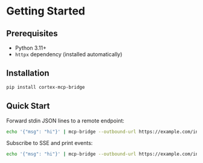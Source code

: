 # Getting Started

## Prerequisites
- Python 3.11+
- `httpx` dependency (installed automatically)

## Installation
```bash
pip install cortex-mcp-bridge
```

## Quick Start
Forward stdin JSON lines to a remote endpoint:
```bash
echo '{"msg": "hi"}' | mcp-bridge --outbound-url https://example.com/ingest
```
Subscribe to SSE and print events:
```bash
echo '{"msg": "hi"}' | mcp-bridge --outbound-url https://example.com/ingest --sse-subscribe-url https://example.com/events
```
